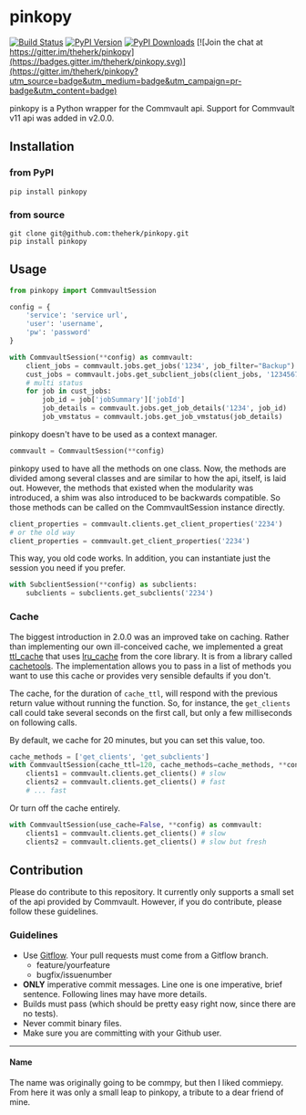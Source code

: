 pinkopy
=======

[![Build Status](https://travis-ci.org/theherk/pinkopy.svg)](https://travis-ci.org/theherk/pinkopy)
[![PyPI Version](https://img.shields.io/pypi/v/pinkopy.svg)](https://pypi.python.org/pypi/pinkopy)
[![PyPI Downloads](https://img.shields.io/pypi/dm/pinkopy.svg)](https://pypi.python.org/pypi/pinkopy)
[![Join the chat at https://gitter.im/theherk/pinkopy](https://badges.gitter.im/theherk/pinkopy.svg)](https://gitter.im/theherk/pinkopy?utm_source=badge&utm_medium=badge&utm_campaign=pr-badge&utm_content=badge)

pinkopy is a Python wrapper for the Commvault api. Support for Commvault v11 api was added in v2.0.0.

Installation
------------

### from PyPI

    pip install pinkopy

### from source

    git clone git@github.com:theherk/pinkopy.git
    pip install pinkopy

Usage
-----

```python
from pinkopy import CommvaultSession

config = {
    'service': 'service url',
    'user': 'username',
    'pw': 'password'
}

with CommvaultSession(**config) as commvault:
    client_jobs = commvault.jobs.get_jobs('1234', job_filter="Backup")
    cust_jobs = commvault.jobs.get_subclient_jobs(client_jobs, '12345678', last=3)
    # multi status
    for job in cust_jobs:
        job_id = job['jobSummary']['jobId']
        job_details = commvault.jobs.get_job_details('1234', job_id)
        job_vmstatus = commvault.jobs.get_job_vmstatus(job_details)
```

pinkopy doesn't have to be used as a context manager.

```python
commvault = CommvaultSession(**config)
```

pinkopy used to have all the methods on one class. Now, the methods are divided among several classes and are similar to how the api, itself, is laid out. However, the methods that existed when the modularity was introduced, a shim was also introduced to be backwards compatible. So those methods can be called on the CommvaultSession instance directly.

```python
client_properties = commvault.clients.get_client_properties('2234')
# or the old way
client_properties = commvault.get_client_properties('2234')
```

This way, you old code works. In addition, you can instantiate just the session you need if you prefer.

```python
with SubclientSession(**config) as subclients:
    subclients = subclients.get_subclients('2234')
```

### Cache

The biggest introduction in 2.0.0 was an improved take on caching. Rather than implementing our own ill-conceived cache, we implemented a great [ttl_cache](https://pythonhosted.org/cachetools/#cachetools.func.ttl_cache) that uses [lru_cache](https://docs.python.org/3/library/functools.html#functools.lru_cache) from the core library. It is from a library called [cachetools](https://pythonhosted.org/cachetools/). The implementation allows you to pass in a list of methods you want to use this cache or provides very sensible defaults if you don't.

The cache, for the duration of `cache_ttl`, will respond with the previous return value without running the function. So, for instance, the `get_clients` call could take several seconds on the first call, but only a few milliseconds on following calls.

By default, we cache for 20 minutes, but you can set this value, too.

```python
cache_methods = ['get_clients', 'get_subclients']
with CommvaultSession(cache_ttl=120, cache_methods=cache_methods, **config) as commvault:
    clients1 = commvault.clients.get_clients() # slow
    clients2 = commvault.clients.get_clients() # fast
    # ... fast
```

Or turn off the cache entirely.

```python
with CommvaultSession(use_cache=False, **config) as commvault:
    clients1 = commvault.clients.get_clients() # slow
    clients2 = commvault.clients.get_clients() # slow but fresh
```

Contribution
------------

Please do contribute to this repository. It currently only supports a small set of the api provided by Commvault. However, if you do contribute, please follow these guidelines.

### Guidelines

+ Use [Gitflow](https://www.atlassian.com/git/tutorials/comparing-workflows/). Your pull requests must come from a Gitflow branch.
    - feature/yourfeature
    - bugfix/issuenumber
+ **ONLY** imperative commit messages. Line one is one imperative, brief sentence. Following lines may have more details.
+ Builds must pass (which should be pretty easy right now, since there are no tests).
+ Never commit binary files.
+ Make sure you are committing with your Github user.

---

#### Name

The name was originally going to be commpy, but then I liked commiepy. From here it was only a small leap to pinkopy, a tribute to a dear friend of mine.
